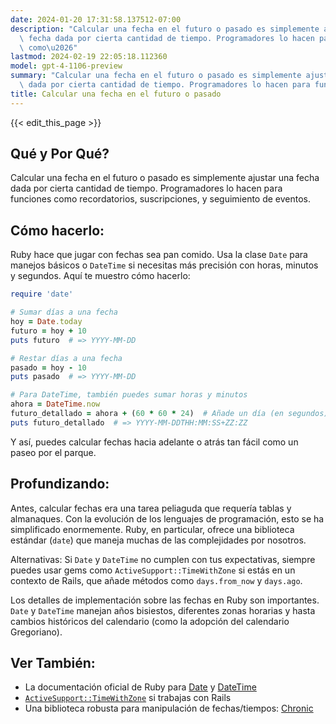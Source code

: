 ```yaml
---
date: 2024-01-20 17:31:58.137512-07:00
description: "Calcular una fecha en el futuro o pasado es simplemente ajustar una\
  \ fecha dada por cierta cantidad de tiempo. Programadores lo hacen para funciones\
  \ como\u2026"
lastmod: 2024-02-19 22:05:18.112360
model: gpt-4-1106-preview
summary: "Calcular una fecha en el futuro o pasado es simplemente ajustar una fecha\
  \ dada por cierta cantidad de tiempo. Programadores lo hacen para funciones como\u2026"
title: Calcular una fecha en el futuro o pasado
---
```


{{< edit_this_page >}}

## Qué y Por Qué?
Calcular una fecha en el futuro o pasado es simplemente ajustar una fecha dada por cierta cantidad de tiempo. Programadores lo hacen para funciones como recordatorios, suscripciones, y seguimiento de eventos.

## Cómo hacerlo:
Ruby hace que jugar con fechas sea pan comido. Usa la clase `Date` para manejos básicos o `DateTime` si necesitas más precisión con horas, minutos y segundos. Aquí te muestro cómo hacerlo:

```Ruby
require 'date'

# Sumar días a una fecha
hoy = Date.today
futuro = hoy + 10
puts futuro  # => YYYY-MM-DD

# Restar días a una fecha
pasado = hoy - 10
puts pasado  # => YYYY-MM-DD

# Para DateTime, también puedes sumar horas y minutos
ahora = DateTime.now
futuro_detallado = ahora + (60 * 60 * 24)  # Añade un día (en segundos)
puts futuro_detallado  # => YYYY-MM-DDTHH:MM:SS+ZZ:ZZ
```

Y así, puedes calcular fechas hacia adelante o atrás tan fácil como un paseo por el parque.

## Profundizando:
Antes, calcular fechas era una tarea peliaguda que requería tablas y almanaques. Con la evolución de los lenguajes de programación, esto se ha simplificado enormemente. Ruby, en particular, ofrece una biblioteca estándar (`date`) que maneja muchas de las complejidades por nosotros.

Alternativas: Si `Date` y `DateTime` no cumplen con tus expectativas, siempre puedes usar gems como `ActiveSupport::TimeWithZone` si estás en un contexto de Rails, que añade métodos como `days.from_now` y `days.ago`.

Los detalles de implementación sobre las fechas en Ruby son importantes. `Date` y `DateTime` manejan años bisiestos, diferentes zonas horarias y hasta cambios históricos del calendario (como la adopción del calendario Gregoriano).

## Ver También:
- La documentación oficial de Ruby para [Date](https://ruby-doc.org/stdlib-3.0.0/libdoc/date/rdoc/Date.html) y [DateTime](https://ruby-doc.org/stdlib-3.0.0/libdoc/date/rdoc/DateTime.html)
- [`ActiveSupport::TimeWithZone`](https://api.rubyonrails.org/classes/ActiveSupport/TimeWithZone.html) si trabajas con Rails
- Una biblioteca robusta para manipulación de fechas/tiempos: [Chronic](https://github.com/mojombo/chronic)
